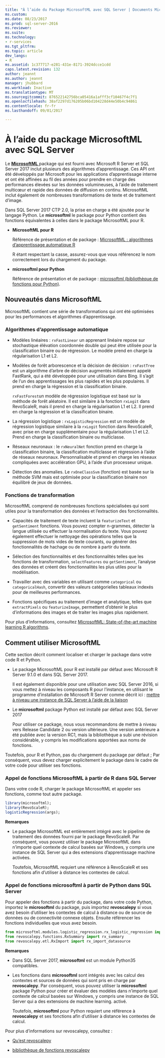 ```yaml
---
title: "À l’aide du Package MicrosoftML avec SQL Server | Documents Microsoft"
ms.custom: 
ms.date: 08/23/2017
ms.prod: sql-server-2016
ms.reviewer: 
ms.suite: 
ms.technology:
- r-services
ms.tgt_pltfrm: 
ms.topic: article
dev_langs:
- R
ms.assetid: 1c377717-e281-431e-8171-3924dcce1cdd
caps.latest.revision: 132
author: jeannt
ms.author: jeannt
manager: jhubbard
ms.workload: Inactive
ms.translationtype: MT
ms.sourcegitcommit: 876522142756bca05416a1afff3cf10467f4c7f1
ms.openlocfilehash: 38af2297d176205b06bd104228d44e50b4c94861
ms.contentlocale: fr-fr
ms.lasthandoff: 09/01/2017

---
```

# <a name="using-the-microsoftml-package-with-sql-server"></a>À l’aide du package MicrosoftML avec SQL Server

Le [ **MicrosoftML** ](https://msdn.microsoft.com/microsoft-r/microsoftml-introduction) package qui est fourni avec Microsoft R Server et SQL Server 2017 inclut plusieurs des algorithmes d’apprentissage. Ces API ont été développés par Microsoft pour les applications d’apprentissage interne et ont été affinées au fil des années pour prendre en charge des performances élevées sur les données volumineuses, à l’aide de traitement multicœur et rapide des données de diffusion en continu. MicrosoftML inclut également de nombreuses transformations de texte et de traitement d’image.

Dans SQL Server 2017 CTP 2.0, la prise en charge a été ajoutée pour le langage Python. Le **microsoftml** le package pour Python contient des fonctions équivalentes à celles dans le package MicrosoftML pour R. 

+ **MicrosoftML pour R**

    Référence de présentation et de package : [MicrosoftML : algorithmes d’apprentissage automatique R](https://docs.microsoft.com/en-us/r-server/r-reference/microsoftml/microsoftml-package)

    R étant respectant la casse, assurez-vous que vous référencez le nom correctement lors du chargement du package.

+ **microsoftml pour Python**

    Référence de présentation et de package : [microsoftml (bibliothèque de fonctions pour Python)](https://docs.microsoft.com/r-server/python-reference/microsoftml/microsoftml-package). 

## <a name="whats-in-microsoftml"></a>Nouveautés dans MicrosoftML

MicrosoftML contient une série de transformations qui ont été optimisées pour les performances et algorithmes d’apprentissage.

### <a name="machine-learning-algorithms"></a>Algorithmes d’apprentissage automatique

-  Modèles linéaires : `rxFastLinear` un apprenant linéaire repose sur stochastique élévation coordonnée double qui peut être utilisée pour la classification binaire ou de régression. Le modèle prend en charge la régularisation L1 et L2.

- Modèles de forêt arborescence et la décision de décision : `rxFastTree` est un algorithme d’arbre de décision augmentés initialement appelé FastRank, qui a été développée pour une utilisation dans Bing. Il s’agit de l’un des apprentissages les plus rapides et les plus populaires. Il prend en charge la régression et la classification binaire.

  `rxFastForest`un modèle de régression logistique est basé sur la méthode de forêt aléatoire. Il est similaire à la fonction `rxLogit` dans RevoScaleR, mais il prend en charge la régularisation L1 et L2. Il prend en charge la régression et la classification binaire.

- La régression logistique : `rxLogisticRegression` est un modèle de régression logistique similaire à la `rxLogit` fonction dans RevoScaleR, avec prise en charge supplémentaire pour la régularisation L1 et L2. Prend en charge la classification binaire ou multiclasse.

- Réseaux neuronaux : le `rxNeuralNet` fonction prend en charge la classification binaire, la classification multiclasse et régression à l’aide de réseaux neuronaux. Personnalisable et prend en charge les réseaux compliquées avec accélération GPU, à l’aide d’un processeur unique.

- Détection des anomalies.  Le `rxOneClassSvm` (fonction) est basée sur la méthode SVM mais est optimisée pour la classification binaire non équilibré de jeux de données.

### <a name="transformation-functions"></a>Fonctions de transformation

MicrosoftML comprend de nombreuses fonctions spécialisées qui sont utiles pour la transformation des données et l’extraction des fonctionnalités.

- Capacités de traitement de texte incluent la `featurizeText` et `getSentiment` fonctions. Vous pouvez compter n-grammes, détecter la langue utilisée ou effectuer la normalisation du texte. Vous pouvez également effectuer le nettoyage des opérations telles que la suppression de mots vides de texte courants, ou générer des fonctionnalités de hachage ou de nombre à partir du texte.

- Sélection des fonctionnalités et des fonctionnalités telles que les fonctions de transformation, `selectFeatures` ou `getSentiment`, l’analyse des données et créent des fonctionnalités les plus utiles pour la modélisation.

- Travailler avec des variables en utilisant comme `categorical` ou `categoricalHash`, convertir des valeurs catégorielles tableaux indexés pour de meilleures performances.

- Fonctions spécifiques au traitement d’image et analytique, telles que `extractPixels` ou `featurizeImage`, permettent d’obtenir le plus d’informations des images et de traiter les images plus rapidement.

Pour plus d’informations, consultez [MicrosoftML: State-of-the-art machine learning R algorithms](https://msdn.microsoft.com/microsoft-r/microsoftml/microsoftml).

## <a name="how-to-use-microsoftml"></a>Comment utiliser MicrosoftML

Cette section décrit comment localiser et charger le package dans votre code R et Python.

+ Le package MicrosoftML pour R est installé par défaut avec Microsoft R Server 9.1.0 et dans SQL Server 2017.

    Il est également disponible pour une utilisation avec SQL Server 2016, si vous mettez à niveau les composants R pour l’instance, en utilisant le programme d’installation de Microsoft R Server comme décrit ici : [mettre à niveau une instance de SQL Server à l’aide de la liaison](r/use-sqlbindr-exe-to-upgrade-an-instance-of-sql-server.md)

+ Le **microsoftml** package Python est installé par défaut avec SQL Server 2017 

   Pour utiliser ce package, nous vous recommandons de mettre à niveau vers Release Candidate 2 ou version ultérieure. Une version antérieure a été publiée avec la version RC1, mais la bibliothèque a subi une révision considérable, y compris les modifications apportées aux noms de fonctions. 

Toutefois, pour R et Python, pas du chargement du package par défaut ; Par conséquent, vous devez charger explicitement le package dans le cadre de votre code pour utiliser ses fonctions.

### <a name="calling-microsoftml-functions-from-r-in-sql-server"></a>Appel de fonctions MicrosoftML à partir de R dans SQL Server

Dans votre code R, charger le package MicrosoftML et appeler ses fonctions, comme tout autre package.

```R
library(microsoftml);
library(RevoScaleR);
logisticRegression(args);
```

**Remarques**

+ Le package MicrosoftML est entièrement intégré avec le pipeline de traitement des données fourni par le package RevoScaleR. Par conséquent, vous pouvez utiliser le package MicrosoftML dans n’importe quel contexte de calcul basées sur Windows, y compris une instance de SQL Server qui a des extensions d’apprentissage machine activées.

    Toutefois, MicrosoftML requiert une référence à RevoScaleR et ses fonctions afin d’utiliser à distance les contextes de calcul.

### <a name="calling-microsoftml-functions-from-python-in-sql-server"></a>Appel de fonctions microsoftml à partir de Python dans SQL Server

Pour appeler des fonctions à partir du package, dans votre code Python, importez le **microsoftml** du package, puis importez **revoscalepy** si vous avez besoin d’utiliser les contextes de calcul à distance ou de source de données ou de connectivité connexe objets. Ensuite référencer les fonctions individuelles que vous avez besoin.

```Python
from microsoftml.modules.logistic_regression.rx_logistic_regression import rx_logistic_regression
from revoscalepy.functions.RxSummary import rx_summary
from revoscalepy.etl.RxImport import rx_import_datasource
```

**Remarques**

+ Dans SQL Server 2017, **microsoftml** est un module Python35 compatibles. 

+ Les fonctions dans **microsoftml** sont intégrés avec les calcul des contextes et sources de données qui sont pris en charge par **revoscalepy**. Par conséquent, vous pouvez utiliser la **microsoftml** package Python pour créer et évaluer des modèles dans n’importe quel contexte de calcul basées sur Windows, y compris une instance de SQL Server qui a des extensions de machine learning. activé.

    Toutefois, **microsoftml** pour Python requiert une référence à **revoscalepy** et ses fonctions afin d’utiliser à distance les contextes de calcul.

Pour plus d’informations sur revoscalepy, consultez :

+ [Qu’est revoscalepy](python/what-is-revoscalepy.md)

+ [bibliothèque de fonctions revoscalepy](https://docs.microsoft.com/en-us/r-server/python-reference/revoscalepy/revoscalepy-package) 

